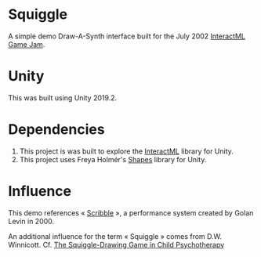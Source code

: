 # Squiggle
A simple demo Draw-A-Synth interface built for the July 2002 [InteractML Game Jam](http://interactml.com/events/iml-game-jam-july-2020.html).

# Unity
This was built using Unity 2019.2.

# Dependencies
1. This project is was built to explore the [InteractML](https://github.com/Interactml/iml-unity) library for Unity.
2. This project uses Freya Holmér's [Shapes](https://acegikmo.com/shapes/) library for Unity.

# Influence
This demo references « [Scribble](http://www.flong.com/projects/scribble/) », a performance system created by Golan Levin in 2000.

An additional influence for the term « Squiggle » comes from D.W. Winnicott. Cf. [The Squiggle-Drawing Game in Child Psychotherapy](https://pubmed.ncbi.nlm.nih.gov/7416320/)
